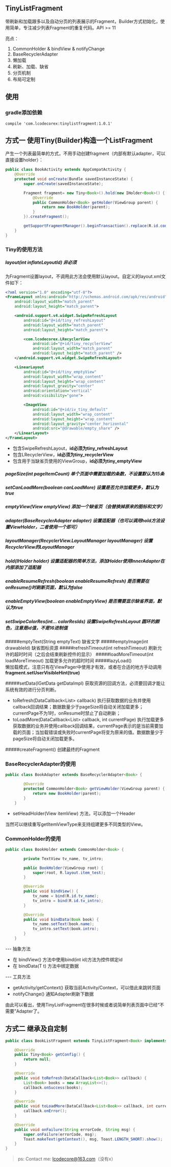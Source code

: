 ## TinyListFragment
带刷新和加载跟多以及自动分页的列表展示的Fragment，Builder方式初始化，使用简单，专注减少列表Fragment的重复代码。API >= 11

亮点：
1. CommonHolder & bindView & notifyChange
2. BaseRecyclerAdapter
3. 懒加载
4. 刷新、加载、缺省
5. 分页机制
6. 布局可定制

## 使用
### gradle添加依赖
```
compile 'com.lcodecorex:tinylistfragment:1.0.1'
```

## 方式一  使用Tiny(Builder)构造一个ListFragment
产生一个列表最简单的方式，不用手动创建fragment（内部有默认adapter，可以直接设置holder）：
```java
public class BookActivity extends AppCompatActivity {
    @Override
    protected void onCreate(Bundle savedInstanceState) {
        super.onCreate(savedInstanceState);

        Fragment fragment= new Tiny<Book>().hold(new IHolder<Book>() {
            @Override
            public CommonHolder<Book> getHolder(ViewGroup parent) {
                return new BookHolder(parent);
            }
        }).createFragment();

        getSupportFragmentManager().beginTransaction().replace(R.id.content, fragment).commit();
    }
}
```

### Tiny的使用方法
##### layout(int inflateLayoutId)   非必须
为Fragment设置layout，不调用此方法会使用默认layout。自定义的layout.xml文件如下：
```xml
<?xml version="1.0" encoding="utf-8"?>
<FrameLayout xmlns:android="http://schemas.android.com/apk/res/android"
    android:layout_width="match_parent"
    android:layout_height="match_parent">

    <android.support.v4.widget.SwipeRefreshLayout
        android:id="@+id/tiny_refreshLayout"
        android:layout_width="match_parent"
        android:layout_height="match_parent">

        <com.lcodecorex.LRecyclerView
            android:id="@+id/tiny_recyclerView"
            android:layout_width="match_parent"
            android:layout_height="match_parent" />
    </android.support.v4.widget.SwipeRefreshLayout>

    <LinearLayout
        android:id="@+id/tiny_emptyView"
        android:layout_width="wrap_content"
        android:layout_height="wrap_content"
        android:layout_gravity="center"
        android:orientation="vertical"
        android:visibility="gone">

        <ImageView
            android:id="@+id/iv_tiny_default"
            android:layout_width="wrap_content"
            android:layout_height="wrap_content"
            android:layout_gravity="center_horizontal"
            android:src="@drawable/empty_share" />
    </LinearLayout>
</FrameLayout>
```

- 包含SwipeRefreshLayout，**id必须为tiny_refreshLayout**
- 包含LRecyclerView，**id必须为tiny_recyclerView**
- 包含用于当缺省页使用的ViewGroup，**id必须为tiny_emptyView**

##### pageSize(int pageItemCount) 单个页面中需要加载的条数，不设置默认为15条
##### setCanLoadMore(boolean canLoadMore)  设置是否允许加载更多，默认为true
##### emptyView(View emptyView)  添加一个缺省页（会替换掉原来的图标和文字）
##### adapter(BaseRecyclerAdapter<T> adapter) 设置适配器（也可以调用hold方法设置ViewHolder，二者使用一个即可）
##### layoutManager(RecyclerView.LayoutManager layoutManager) 设置RecyclerView的LayoutManager
##### hold(IHolder<T> holder) 设置适配器的简单方法，添加Holder使用InnerAdapter在内部添加了适配器
##### enableResumeRefresh(boolean enableResumeRefresh)  是否需要在onResume()时刷新页面，默认为false
##### enableEmptyView(boolean enableEmptyView) 是否需要显示缺省界面，默认为true
##### setSwipeColorRes(int... colorResIds) 设置SwipeRefreshLayout 圆环的颜色，注意是id值，不是16进制值
#####emptyText(String emptyText) 缺省文字
#####emptyImage(int drawableId)  缺省图标资源
#####refreshTimeout(int refreshTimeout)  刷新允许的超时时间（之后会结束刷新控件的显示）
#####loadMoreTimeout(int loadMoreTimeout) 加载更多允许的超时时间
#####lazyLoad()  
懒加载模式，注意只有在ViewPager中使用才有效，或者在合适的地方手动调用**fragment.setUserVisibleHint(true)**

#####setData(IGetData<T> getDataImpl) 
获取资源的回调方法，必须要回调才能让系统有效的进行分页判断。
- toRefresh(DataCallback<List<Bean>> callback)  执行获取数据的业务并使用callback回调结果；数据数量少于pageSize将自动关闭加载更多；currentPage不为1时，onResume时禁止了自动刷新；
- toLoadMore(DataCallback<List<Bean>> callback, int currentPage) 执行加载更多获取数据的业务并使用callback回调结果，currentPage表示的是当前需要加载的页面；当加载错误或失败时currentPage将变为原来的值。数据数量少于pageSize将自动关闭加载更多。

#####createFragment()  创建最终的Fragment


### BaseRecyclerAdapter的使用
```java
public class BookAdapter extends BaseRecyclerAdapter<Book> {

        @Override
        protected CommonHolder<Book> getViewHolder(ViewGroup parent) {
            return new BookHolder(parent);
        }
    }
```
- setHeadHolder(View itemView) 方法，可以添加一个Header

当然可以继续重写getItemViewType来支持组建更多不同类型的View。

### CommonHolder的使用
```java
public class BookHolder extends CommonHolder<Book> {

        private TextView tv_name, tv_intro;

        public BookHolder(ViewGroup root) {
            super(root, R.layout.item_test);
        }

        @Override
        public void bindView() {
            tv_name = bind(R.id.tv_name);
            tv_intro = bind(R.id.tv_intro);
        }

        @Override
        public void bindData(Book book) {
            tv_name.setText(book.name);
            tv_intro.setText(book.intro);
        }
    }
```

--- 抽象方法
- 在 bindView() 方法中使用bind(int id)方法为控件绑定id
- 在 bindData(T t) 方法中绑定数据

--- 工具方法
- getActivity/getContext() 获取当前Activity/Context，可以借此来跳转页面
- notifyChange() 通知Adapter刷新下数据

由此可以看出，使用TinyListFragment在很多时候或者说简单列表页面中已经“不需要”Adapter了。

## 方式二 继承及自定制
```java
public class BookListFragment extends TinyListFragment<Book> implements IGetData<Book> {

    @Override
    public Tiny<Book> getConfig() {
        return null;
    }

    @Override
    public void toRefresh(DataCallback<List<Book>> callback) {
        List<Book> books = new ArrayList<>();
        callback.onSuccess(books);
    }

    @Override
    public void toLoadMore(DataCallback<List<Book>> callback, int currentPage) {
        callback.onError();
    }

    @Override
    public void onFailure(String errorCode, String msg) {
        super.onFailure(errorCode, msg);
        Toast.makeText(getContext(), msg, Toast.LENGTH_SHORT).show();
    }
}
````


> ps: 
> Contact me: lcodecore@163.com（没有x）